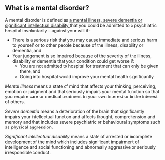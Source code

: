 ##  What is a mental disorder?

A mental disorder is defined as [ a mental illness, severe dementia or
significant intellectual disability
](https://www.mhcirl.ie/sites/default/files/2021-01/SUI_EnglishV2009.pdf) that
you could be admitted to a psychiatric hospital involuntarily – against your
will if:

  * There is a serious risk that you may cause immediate and serious harm to yourself or to other people because of the illness, disability or dementia, and 
  * Your judgement is so impaired because of the severity of the illness, disability or dementia that your condition could get worse if: 
    * You are not admitted to hospital for treatment that can only be given there, and 
    * Going into hospital would improve your mental health significantly 

_Mental illness_ means a state of mind that affects your thinking, perceiving,
emotion or judgment and that seriously impairs your mental function so that
you require care or medical treatment in your own interest or in the interest
of others.  
  
_Severe dementia_ means a deterioration of the brain that significantly
impairs your intellectual function and affects thought, comprehension and
memory and that includes severe psychiatric or behavioural symptoms such as
physical aggression.  
  
_Significant intellectual disability_ means a state of arrested or incomplete
development of the mind which includes significant impairment of intelligence
and social functioning and abnormally aggressive or seriously irresponsible
conduct.
